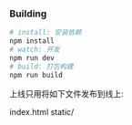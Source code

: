 ### Building

``` bash 
# install: 安装依赖
npm install
# watch: 开发
npm run dev
# build: 打包构建
npm run build
```

上线只用将如下文件发布到线上:

index.html
static/

